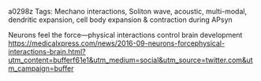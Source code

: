 a0298z
Tags: Mechano interactions, Soliton wave, acoustic, multi-modal, dendritic expansion, cell body expansion & contraction during APsyn

Neurons feel the force—physical interactions control brain development
https://medicalxpress.com/news/2016-09-neurons-forcephysical-interactions-brain.html?utm_content=bufferf61e1&utm_medium=social&utm_source=twitter.com&utm_campaign=buffer

